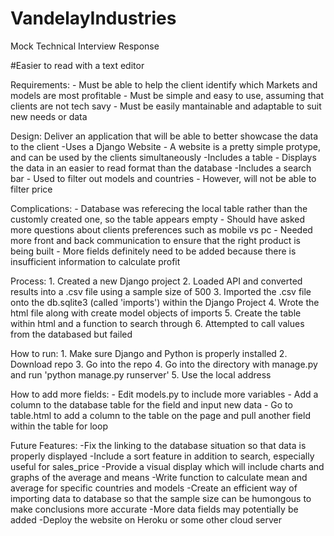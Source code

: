 # VandelayIndustries
Mock Technical Interview Response

#Easier to read with a text editor

Requirements:
	- Must be able to help the client identify which Markets and models are most profitable
	- Must be simple and easy to use, assuming that clients are not tech savy 
	- Must be easily mantainable and adaptable to suit new needs or data

Design:
	Deliver an application that will be able to better showcase the data to the client
		-Uses a Django Website
			- A website is a pretty simple protype, and can be used by the clients simultaneously
		-Includes a table 
			- Displays the data in an easier to read format than the database
		-Includes a search bar 
			- Used to filter out models and countries
			- However, will not be able to filter price

Complications:
	- Database was referecing the local table rather than the customly created one, so the table appears empty 
	- Should have asked more questions about clients preferences such as mobile vs pc
	- Needed more front and back communication to ensure that the right product is being built 
	- More fields definitely need to be added because there is insufficient information to calculate profit

Process:
	1. Created a new Django project
	2. Loaded API and converted results into a .csv file using a sample size of 500
	3. Imported the .csv file onto the db.sqlite3 (called 'imports') within the Django Project
	4. Wrote the html file along with create model objects of imports
	5. Create the table within html and a function to search through
	6. Attempted to call values from the databased but failed

How to run:
	1. Make sure Django and Python is properly installed
	2. Download repo 
	3. Go into the repo
	4. Go into the directory with manage.py and run 'python manage.py runserver'
	5. Use the local address

How to add more fields:
	- Edit models.py to include more variables
	- Add a column to the database table for the field and input new data
	- Go to table.html to add a column to the table on the page and pull another field within the table for loop

Future Features:
	-Fix the linking to the database situation so that data is properly displayed
	-Include a sort feature in addition to search, especially useful for sales_price
	-Provide a visual display which will include charts and graphs of the average and means
	-Write function to calculate mean and average for specific countries and models
	-Create an efficient way of importing data to database so that the sample size can be humongous to make conclusions more accurate
	-More data fields may potentially be added
	-Deploy the website on Heroku or some other cloud server




